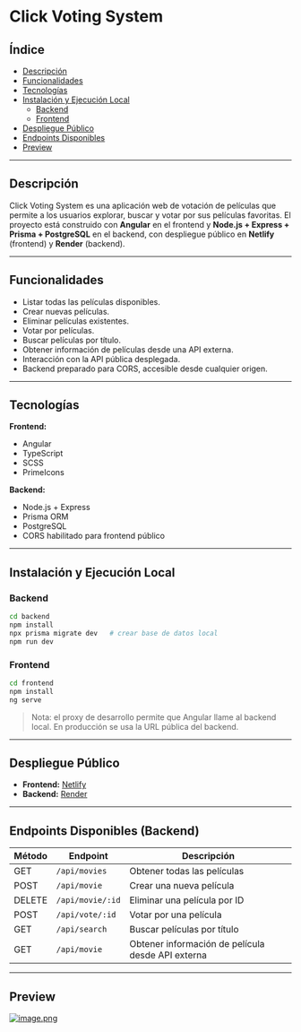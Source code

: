 # Click Voting System

## Índice

* [Descripción](#descripción)
* [Funcionalidades](#funcionalidades)
* [Tecnologías](#tecnologías)
* [Instalación y Ejecución Local](#instalación-y-ejecución-local)
   * [Backend](#backend)
   * [Frontend](#frontend)
* [Despliegue Público](#despliegue-público)
* [Endpoints Disponibles](#endpoints-disponibles-backend)
* [Preview](#preview)

---

## Descripción

Click Voting System es una aplicación web de votación de películas que permite a los usuarios explorar, buscar y votar por sus películas favoritas.
El proyecto está construido con **Angular** en el frontend y **Node.js + Express + Prisma + PostgreSQL** en el backend, con despliegue público en **Netlify** (frontend) y **Render** (backend).

---

## Funcionalidades

* Listar todas las películas disponibles.
* Crear nuevas películas.
* Eliminar películas existentes.
* Votar por películas.
* Buscar películas por título.
* Obtener información de películas desde una API externa.
* Interacción con la API pública desplegada.
* Backend preparado para CORS, accesible desde cualquier origen.

---

## Tecnologías

**Frontend:**

* Angular
* TypeScript
* SCSS
* PrimeIcons

**Backend:**

* Node.js + Express
* Prisma ORM
* PostgreSQL
* CORS habilitado para frontend público

---

## Instalación y Ejecución Local

### Backend

```bash
cd backend
npm install
npx prisma migrate dev   # crear base de datos local
npm run dev
```

### Frontend

```bash
cd frontend
npm install
ng serve
```

> Nota: el proxy de desarrollo permite que Angular llame al backend local. En producción se usa la URL pública del backend.

---

## Despliegue Público

* **Frontend:** [Netlify](https://click-system.netlify.app/)
* **Backend:** [Render](https://click-voting-system.onrender.com/)

---

## Endpoints Disponibles (Backend)

| Método | Endpoint         | Descripción                                       |
| ------ | ---------------- | ------------------------------------------------- |
| GET    | `/api/movies`    | Obtener todas las películas                       |
| POST   | `/api/movie`     | Crear una nueva película                          |
| DELETE | `/api/movie/:id` | Eliminar una película por ID                      |
| POST   | `/api/vote/:id`  | Votar por una película                            |
| GET    | `/api/search`    | Buscar películas por título                       |
| GET    | `/api/movie`     | Obtener información de película desde API externa |

---

## Preview
[![image.png](https://i.postimg.cc/QCVYym3r/image.png)](https://postimg.cc/8fQbFhcy)


